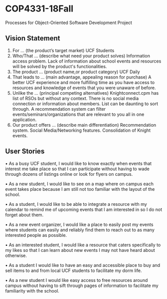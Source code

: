 # COP4331-18Fall
Processes for Object-Oriented Software Development Project

## Vision Statement
  1. For ... (the product’s target market)
        UCF Students
  2. Who/That ... (describe what need your product solves)
        Information access problem. Lack of information about school events and resources will be solved by the product's functionalities.   
  3. The product ... (product name,or product category)
        UCF Daily
  4. That leads to ... (main advantage, appealing reason for purchase)
        A better UCF experience and more fulfilling time as you have access to resources and knowledge of events that you were unaware of before. 
  5. Unlike the ... (principal competing alternatives)
        Knightconnect.cpm has list of RSOs but without any context. There is no social media connection or information about members. List can be daunting to sort through. A recommendation system can filter events/seminars/organizations that are relevant to you all in one application.
  6. Our product offers ... (describe main differentiation)
        Recommendation system. Social Media/Networking features. Consolidation of Knight events. 
        
## User Stories

•	As a busy UCF student, I would like to know exactly when events that interest me take place so that I can participate without having to wade through dozens of listings online or look for flyers on campus.

•	As a new student, I would like to see on a map where on campus each event takes place because I am still not too familiar with the layout of the school.

•	As a student, I would like to be able to integrate a resource with my calendar to remind me of upcoming events that I am interested in so I do not forget about them.

•	As a new event organizer, I would like a place to easily post my events where students can easily and reliably find them to reach out to as many interested people as possible.

•	As an interested student, I would like a resource that caters specifically to my likes so that I can learn about new events I may not have heard about otherwise.

•	As a student I would like to have an easy and accessible place to buy and sell items to and from local UCF students to facilitate my dorm life.

•	As a new student I would like easy access to free resources around campus without having to sift through pages of information to facilitate my familiarity with the school.

